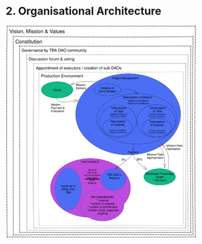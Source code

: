 # 2. Organisational Architecture

<img src=".gitbook/assets/file.drawing.svg" alt="" class="gitbook-drawing">
